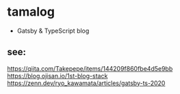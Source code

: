 # tamalog

- Gatsby & TypeScript blog

## see: 

https://qiita.com/Takepepe/items/144209f860fbe4d5e9bb
https://blog.ojisan.io/1st-blog-stack
https://zenn.dev/ryo_kawamata/articles/gatsby-ts-2020